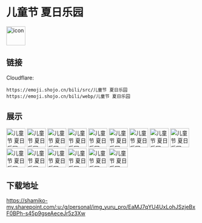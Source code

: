 # 儿童节 夏日乐园
<img src="https://emoji.shojo.cn/bili/src/儿童节 夏日乐园/icon.png" width="50" height="50" alt="icon">

## 链接
Cloudflare:
```
https://emoji.shojo.cn/bili/src/儿童节 夏日乐园
https://emoji.shojo.cn/bili/webp/儿童节 夏日乐园
```
## 展示
<img src="https://emoji.shojo.cn/bili/src/儿童节 夏日乐园/儿童节 夏日乐园-發.png" width="50" height="50" alt="儿童节 夏日乐园-發">
<img src="https://emoji.shojo.cn/bili/src/儿童节 夏日乐园/儿童节 夏日乐园-財.png" width="50" height="50" alt="儿童节 夏日乐园-財">
<img src="https://emoji.shojo.cn/bili/src/儿童节 夏日乐园/儿童节 夏日乐园-胡.png" width="50" height="50" alt="儿童节 夏日乐园-胡">
<img src="https://emoji.shojo.cn/bili/src/儿童节 夏日乐园/儿童节 夏日乐园-吃.png" width="50" height="50" alt="儿童节 夏日乐园-吃">
<img src="https://emoji.shojo.cn/bili/src/儿童节 夏日乐园/儿童节 夏日乐园-听.png" width="50" height="50" alt="儿童节 夏日乐园-听">
<img src="https://emoji.shojo.cn/bili/src/儿童节 夏日乐园/儿童节 夏日乐园-東.png" width="50" height="50" alt="儿童节 夏日乐园-東">
<img src="https://emoji.shojo.cn/bili/src/儿童节 夏日乐园/儿童节 夏日乐园-西.png" width="50" height="50" alt="儿童节 夏日乐园-西">
<img src="https://emoji.shojo.cn/bili/src/儿童节 夏日乐园/儿童节 夏日乐园-南.png" width="50" height="50" alt="儿童节 夏日乐园-南">
<img src="https://emoji.shojo.cn/bili/src/儿童节 夏日乐园/儿童节 夏日乐园-北.png" width="50" height="50" alt="儿童节 夏日乐园-北">
<img src="https://emoji.shojo.cn/bili/src/儿童节 夏日乐园/儿童节 夏日乐园-中.png" width="50" height="50" alt="儿童节 夏日乐园-中">
<img src="https://emoji.shojo.cn/bili/src/儿童节 夏日乐园/儿童节 夏日乐园-萬.png" width="50" height="50" alt="儿童节 夏日乐园-萬">
<img src="https://emoji.shojo.cn/bili/src/儿童节 夏日乐园/儿童节 夏日乐园-杠.png" width="50" height="50" alt="儿童节 夏日乐园-杠">
<img src="https://emoji.shojo.cn/bili/src/儿童节 夏日乐园/儿童节 夏日乐园-碰.png" width="50" height="50" alt="儿童节 夏日乐园-碰">
<img src="https://emoji.shojo.cn/bili/src/儿童节 夏日乐园/儿童节 夏日乐园-白板.png" width="50" height="50" alt="儿童节 夏日乐园-白板">
<img src="https://emoji.shojo.cn/bili/src/儿童节 夏日乐园/儿童节 夏日乐园-投.png" width="50" height="50" alt="儿童节 夏日乐园-投">

## 下载地址

https://shamiko-my.sharepoint.com/:u:/g/personal/img_yuru_pro/EaMJ7qYU4UxLohJSzjeBxF0BPh-s45p9gseAeceJr5z3Xw